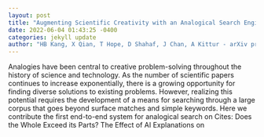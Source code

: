 ```yaml
--- 
layout: post 
title: "Augmenting Scientific Creativity with an Analogical Search Engine" 
date: 2022-06-04 01:43:25 -0400 
categories: jekyll update 
author: "HB Kang, X Qian, T Hope, D Shahaf, J Chan, A Kittur - arXiv preprint arXiv , 2022" 
--- 
```

Analogies have been central to creative problem-solving throughout the history of science and technology. As the number of scientific papers continues to increase exponentially, there is a growing opportunity for finding diverse solutions to existing problems. However, realizing this potential requires the development of a means for searching through a large corpus that goes beyond surface matches and simple keywords. Here we contribute the first end-to-end system for analogical search on Cites: Does the Whole Exceed its Parts? The Effect of AI Explanations on